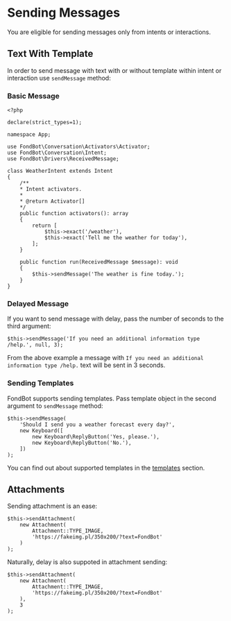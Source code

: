 # Sending Messages
You are eligible for sending messages only from intents or interactions.

## Text With Template
In order to send message with text with or without template within intent or interaction use `sendMessage` method:

### Basic Message
    <?php

    declare(strict_types=1);

    namespace App;

    use FondBot\Conversation\Activators\Activator;
    use FondBot\Conversation\Intent;
    use FondBot\Drivers\ReceivedMessage;

    class WeatherIntent extends Intent
    {
        /**
        * Intent activators.
        *
        * @return Activator[]
        */
        public function activators(): array
        {
            return [
                $this->exact('/weather'),
                $this->exact('Tell me the weather for today'),
            ];
        }

        public function run(ReceivedMessage $message): void
        {
            $this->sendMessage('The weather is fine today.');
        }
    }

### Delayed Message
If you want to send message with delay, pass the number of seconds to the third argument:

    $this->sendMessage('If you need an additional information type /help.', null, 3);

From the above example a message with `If you need an additional information type /help.` text will be sent in 3 seconds.

### Sending Templates
FondBot supports sending templates. Pass template object in the second argument to `sendMessage` method:

    $this->sendMessage(
        'Should I send you a weather forecast every day?',
        new Keyboard([
            new Keyboard\ReplyButton('Yes, please.'),
            new Keyboard\ReplyButton('No.'),
        ])
    );

You can find out about supported templates in the [templates](/templates) section.

## Attachments
Sending attachment is an ease:

    $this->sendAttachment(
        new Attachment(
            Attachment::TYPE_IMAGE,
            'https://fakeimg.pl/350x200/?text=FondBot'
        )
    );

Naturally, delay is also suppoted in attachment sending:


    $this->sendAttachment(
        new Attachment(
            Attachment::TYPE_IMAGE,
            'https://fakeimg.pl/350x200/?text=FondBot'
        ),
        3
    );

